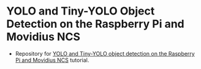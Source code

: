 # YOLO and Tiny-YOLO Object Detection on the Raspberry Pi and Movidius NCS
- Repository for [YOLO and Tiny-YOLO object detection on the Raspberry Pi and Movidius NCS](https://www.pyimagesearch.com/2020/01/27/yolo-and-tiny-yolo-object-detection-on-the-raspberry-pi-and-movidius-ncs/) tutorial.
